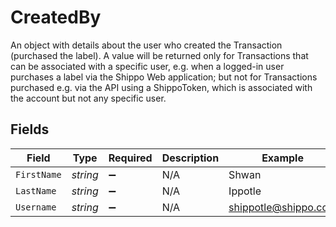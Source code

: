 # CreatedBy

An object with details about the user who created the Transaction (purchased the label).
A value will be returned only for Transactions that can be associated with a specific user, e.g. when a logged-in
user purchases a label via the Shippo Web application; but not for Transactions purchased e.g. via the API using a ShippoToken,
which is associated with the account but not any specific user.


## Fields

| Field                | Type                 | Required             | Description          | Example              |
| -------------------- | -------------------- | -------------------- | -------------------- | -------------------- |
| `FirstName`          | *string*             | :heavy_minus_sign:   | N/A                  | Shwan                |
| `LastName`           | *string*             | :heavy_minus_sign:   | N/A                  | Ippotle              |
| `Username`           | *string*             | :heavy_minus_sign:   | N/A                  | shippotle@shippo.com |
